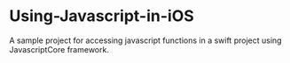 # Using-Javascript-in-iOS
A sample project for accessing javascript functions in a swift project using JavascriptCore framework. 
